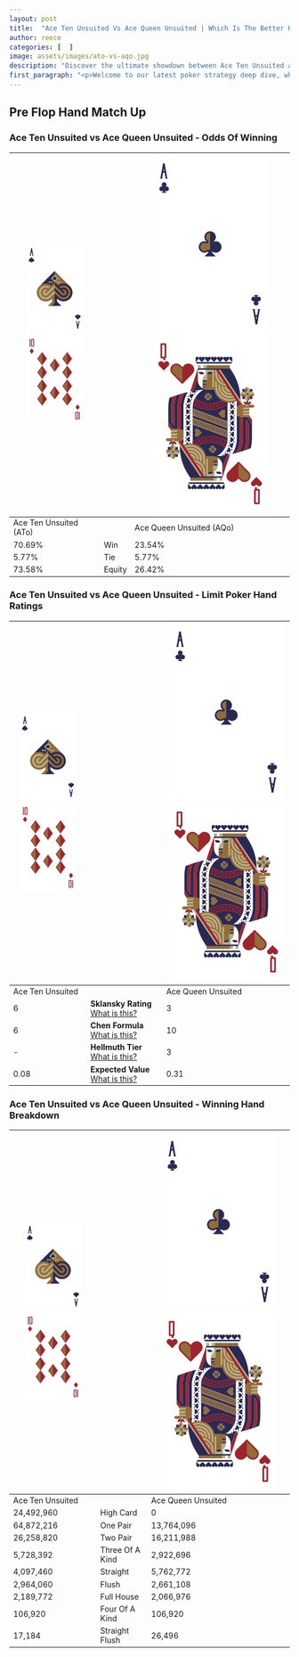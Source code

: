 ```yaml
---
layout: post
title:  "Ace Ten Unsuited Vs Ace Queen Unsuited | Which Is The Better Hand In Poker? A Complete Guide"
author: reece
categories: [  ]
image: assets/images/ato-vs-aqo.jpg
description: "Discover the ultimate showdown between Ace Ten Unsuited and Ace Queen Unsuited in poker! Uncover the odds, strategies, and scenarios where one hand triumphs over the other. Get ready to up your poker game with this thrilling analysis."
first_paragraph: "<p>Welcome to our latest poker strategy deep dive, where we're pitting two distinct hands against each other in a high-stakes showdown: Ace Ten Unsuited vs Ace Queen Unsuited.</p><p>In the dynamic world of poker, every decision counts, and knowing which hand holds the upper hand is key to your success at the table.</p><p>In this article, we'll dissect these two hands, explore the scenarios where one dominates the other, and equip you with the knowledge to make strategic choices that can tip the odds in your favor.</p><p>Get ready to unravel the intriguing dynamics of these poker hands and elevate your game to new heights.</p>"
---
```




[comment]: # (sp0)

## Pre Flop Hand Match Up

<div class="table hand-ratings" markdown="1"> 



### Ace Ten Unsuited vs Ace Queen Unsuited - Odds Of Winning


    
| ![image info](assets/images/hand1/A.png) ![image info](assets/images/hand1/To.png) |  | ![image info](assets/images/hand2/A.png) ![image info](assets/images/hand2/Qo.png) |
| -------- | -------- | -------- |
| Ace Ten Unsuited (ATo) |  | Ace Queen Unsuited (AQo) |
| 70.69% | Win | 23.54% |
| 5.77% | Tie | 5.77% |
| 73.58% | Equity | 26.42% |




[comment]: # (sp1)



### Ace Ten Unsuited vs Ace Queen Unsuited - Limit Poker Hand Ratings


    
| ![image info](assets/images/hand1/A.png) ![image info](assets/images/hand1/To.png) |  | ![image info](assets/images/hand2/A.png) ![image info](assets/images/hand2/Qo.png) |
| -------- | -------- | -------- |
| Ace Ten Unsuited |  | Ace Queen Unsuited |
| 6 | **Sklansky Rating** [What is this?](/sklansky-rating-explained) | 3 |
| 6 | **Chen Formula** [What is this?](/chen-formula-explained) | 10 |
| - | **Hellmuth Tier** [What is this?](/Hellmuth-tier-explained) | 3 |
| 0.08 | **Expected Value** [What is this?](/expected-value-explained) | 0.31 |




[comment]: # (sp2)



### Ace Ten Unsuited vs Ace Queen Unsuited - Winning Hand Breakdown


    
| ![image info](assets/images/hand1/A.png) ![image info](assets/images/hand1/To.png) |  | ![image info](assets/images/hand2/A.png) ![image info](assets/images/hand2/Qo.png) |
| -------- | -------- | -------- |
| Ace Ten Unsuited |  | Ace Queen Unsuited |
| 24,492,960 | High Card | 0 |
| 64,872,216 | One Pair | 13,764,096 |
| 26,258,820 | Two Pair | 16,211,988 |
| 5,728,392 | Three Of A Kind | 2,922,696 |
| 4,097,460 | Straight | 5,762,772 |
| 2,964,060 | Flush | 2,661,108 |
| 2,189,772 | Full House | 2,066,976 |
| 106,920 | Four Of A Kind | 106,920 |
| 17,184 | Straight Flush | 26,496 |




[comment]: # (sp3)



</div>

[comment]: # (sp4)



[comment]: # (sp5)

